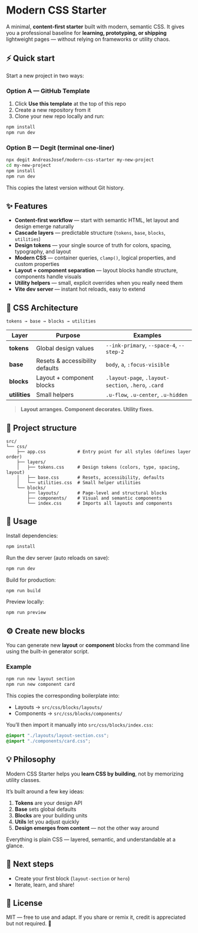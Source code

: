 # Modern CSS Starter

A minimal, **content-first starter** built with modern, semantic CSS.
It gives you a professional baseline for **learning, prototyping, or shipping** lightweight pages — without relying on frameworks or utility chaos.


## ⚡️ Quick start

Start a new project in two ways:

### Option A — GitHub Template
1. Click **Use this template** at the top of this repo  
2. Create a new repository from it  
3. Clone your new repo locally and run:

```bash
npm install
npm run dev
````

### Option B — Degit (terminal one-liner)

```bash
npx degit AndreasJosef/modern-css-starter my-new-project
cd my-new-project
npm install
npm run dev
```

This copies the latest version without Git history.


## ✨ Features

* **Content-first workflow** — start with semantic HTML, let layout and design emerge naturally
* **Cascade layers** — predictable structure (`tokens`, `base`, `blocks`, `utilities`)
* **Design tokens** — your single source of truth for colors, spacing, typography, and layout
* **Modern CSS** — container queries, `clamp()`, logical properties, and custom properties
* **Layout + component separation** — layout blocks handle structure, components handle visuals
* **Utility helpers** — small, explicit overrides when you really need them
* **Vite dev server** — instant hot reloads, easy to extend


## 🧱 CSS Architecture

```
tokens → base → blocks → utilities
```

| Layer         | Purpose                         | Examples                                            |
| ------------- | ------------------------------- | --------------------------------------------------- |
| **tokens**    | Global design values            | `--ink-primary`, `--space-4`, `--step-2`            |
| **base**      | Resets & accessibility defaults | `body`, `a`, `:focus-visible`                       |
| **blocks**    | Layout + component blocks       | `.layout-page`, `.layout-section`, `.hero`, `.card` |
| **utilities** | Small helpers                   | `.u-flow`, `.u-center`, `.u-hidden`                 |

> **Layout arranges. Component decorates. Utility fixes.**


## 📂 Project structure

```
src/
└── css/
    ├── app.css            # Entry point for all styles (defines layer order)
    ├── layers/
    │   ├── tokens.css     # Design tokens (colors, type, spacing, layout)
    │   ├── base.css       # Resets, accessibility, defaults
    │   └── utilities.css  # Small helper utilities
    └── blocks/
        ├── layouts/       # Page-level and structural blocks
        ├── components/    # Visual and semantic components
        └── index.css      # Imports all layouts and components
```


## 🚀 Usage

Install dependencies:

```bash
npm install
```

Run the dev server (auto reloads on save):

```bash
npm run dev
```

Build for production:

```bash
npm run build
```

Preview locally:

```bash
npm run preview
```


## ⚙️ Create new blocks

You can generate new **layout** or **component** blocks from the command line using the built-in generator script.

### Example

```bash
npm run new layout section
npm run new component card
```

This copies the corresponding boilerplate into:

* Layouts → `src/css/blocks/layouts/`
* Components → `src/css/blocks/components/`

You’ll then import it manually into `src/css/blocks/index.css`:

```css
@import "./layouts/layout-section.css";
@import "./components/card.css";
```


## 💡 Philosophy

Modern CSS Starter helps you **learn CSS by building**, not by memorizing utility classes.

It’s built around a few key ideas:

1. **Tokens** are your design API
2. **Base** sets global defaults
3. **Blocks** are your building units
4. **Utils** let you adjust quickly
5. **Design emerges from content** — not the other way around

Everything is plain CSS — layered, semantic, and understandable at a glance.


## 🧭 Next steps

* Create your first block (`layout-section` or `hero`)
* Iterate, learn, and share!

## 🪪 License

MIT — free to use and adapt.
If you share or remix it, credit is appreciated but not required. 💛


